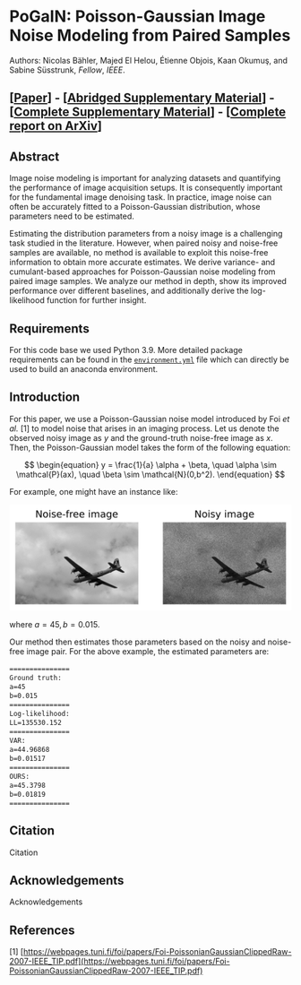# PoGaIN: Poisson-Gaussian Image Noise Modeling from Paired Samples

Authors: Nicolas Bähler, Majed El Helou, Étienne Objois, Kaan Okumuş, and Sabine
Süsstrunk, _Fellow_, _IEEE_.

## [[Paper](https://www.google.ch/)] - [[Abridged Supplementary Material](https://www.google.ch/)] - [[Complete Supplementary Material](https://www.google.ch/)] - [[Complete report on ArXiv](https://www.google.ch/)]

## Abstract

Image noise modeling is important for analyzing datasets and quantifying the
performance of image acquisition setups. It is consequently important for the
fundamental image denoising task. In practice, image noise can often be
accurately fitted to a Poisson-Gaussian distribution, whose parameters need to
be estimated.

Estimating the distribution parameters from a noisy image is a challenging task
studied in the literature. However, when paired noisy and noise-free samples are
available, no method is available to exploit this noise-free information to
obtain more accurate estimates. We derive variance- and cumulant-based
approaches for Poisson-Gaussian noise modeling from paired image samples. We
analyze our method in depth, show its improved performance over different
baselines, and additionally derive the log-likelihood function for further
insight.

## Requirements

For this code base we used Python 3.9. More detailed package requirements can be
found in the [`environment.yml`](https://github.com/IVRL/PoGaIN/blob/main/environment.yml) file which can directly be used to build an
anaconda environment.

## Introduction

For this paper, we use a Poisson-Gaussian noise model introduced by Foi _et
al._ \[1\] to model noise that arises in an imaging process. Let us denote the
observed noisy image as $y$ and the ground-truth noise-free image as $x$. Then,
the Poisson-Gaussian model takes the form of the following equation:

$$
\begin{equation}
    y = \frac{1}{a} \alpha + \beta, \quad \alpha \sim \mathcal{P}(ax), \quad \beta \sim \mathcal{N}(0,b^2).
\end{equation}
$$

For example, one might have an instance like:

![image info](comparison.png)

where $a=45, b=0.015$.

Our method then estimates those parameters based on the noisy and noise-free
image pair. For the above example, the estimated parameters are:

```shell
===============
Ground truth:
a=45
b=0.015
===============
Log-likelihood:
LL=135530.152
===============
VAR:
a=44.96868
b=0.01517
===============
OURS:
a=45.3798
b=0.01819
===============
```

## Citation

Citation

## Acknowledgements

Acknowledgements

## References

\[1\] [https://webpages.tuni.fi/foi/papers/Foi-PoissonianGaussianClippedRaw-2007-IEEE_TIP.pdf](https://webpages.tuni.fi/foi/papers/Foi-PoissonianGaussianClippedRaw-2007-IEEE_TIP.pdf)
